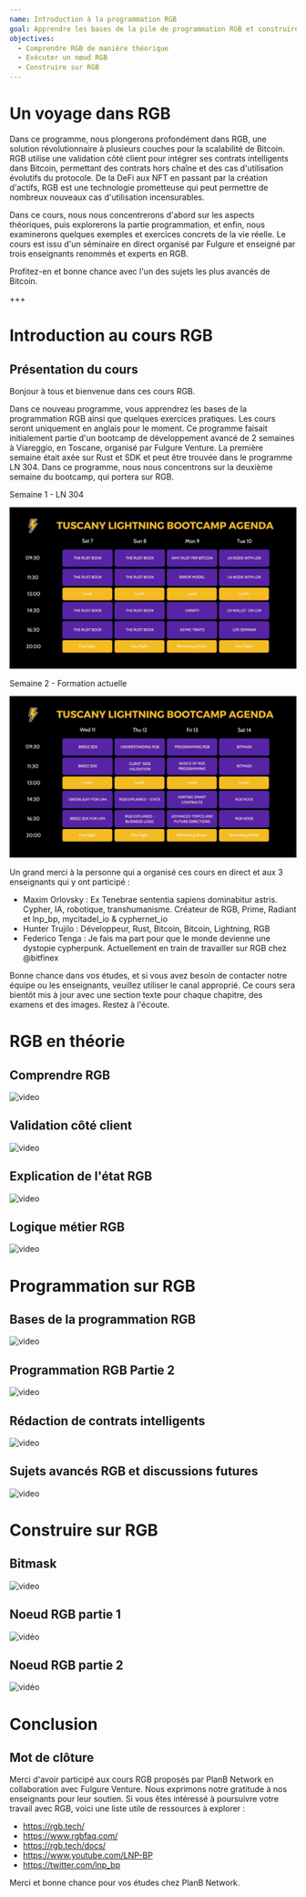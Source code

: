 ```yaml
---
name: Introduction à la programmation RGB
goal: Apprendre les bases de la pile de programmation RGB et construire vos premières applications RGB
objectives:
  - Comprendre RGB de manière théorique
  - Exécuter un nœud RGB
  - Construire sur RGB
---
```


# Un voyage dans RGB

Dans ce programme, nous plongerons profondément dans RGB, une solution révolutionnaire à plusieurs couches pour la scalabilité de Bitcoin. RGB utilise une validation côté client pour intégrer ses contrats intelligents dans Bitcoin, permettant des contrats hors chaîne et des cas d'utilisation évolutifs du protocole. De la DeFi aux NFT en passant par la création d'actifs, RGB est une technologie prometteuse qui peut permettre de nombreux nouveaux cas d'utilisation incensurables.

Dans ce cours, nous nous concentrerons d'abord sur les aspects théoriques, puis explorerons la partie programmation, et enfin, nous examinerons quelques exemples et exercices concrets de la vie réelle. Le cours est issu d'un séminaire en direct organisé par Fulgure et enseigné par trois enseignants renommés et experts en RGB.

Profitez-en et bonne chance avec l'un des sujets les plus avancés de Bitcoin.

+++

# Introduction au cours RGB

## Présentation du cours

Bonjour à tous et bienvenue dans ces cours RGB.

Dans ce nouveau programme, vous apprendrez les bases de la programmation RGB ainsi que quelques exercices pratiques. Les cours seront uniquement en anglais pour le moment. Ce programme faisait initialement partie d'un bootcamp de développement avancé de 2 semaines à Viareggio, en Toscane, organisé par Fulgure Venture. La première semaine était axée sur Rust et SDK et peut être trouvée dans le programme LN 304. Dans ce programme, nous nous concentrons sur la deuxième semaine du bootcamp, qui portera sur RGB.

Semaine 1 - LN 304

![image](assets/image/1.jpg)

Semaine 2 - Formation actuelle

![image](assets/image/2.jpg)

Un grand merci à la personne qui a organisé ces cours en direct et aux 3 enseignants qui y ont participé :

- Maxim Orlovsky : Ex Tenebrae sententia sapiens dominabitur astris. Cypher, IA, robotique, transhumanisme. Créateur de RGB, Prime, Radiant et lnp_bp, mycitadel_io & cyphernet_io
- Hunter Trujilo : Développeur, Rust, Bitcoin, Bitcoin, Lightning, RGB
- Federico Tenga : Je fais ma part pour que le monde devienne une dystopie cypherpunk. Actuellement en train de travailler sur RGB chez @bitfinex

Bonne chance dans vos études, et si vous avez besoin de contacter notre équipe ou les enseignants, veuillez utiliser le canal approprié. Ce cours sera bientôt mis à jour avec une section texte pour chaque chapitre, des examens et des images. Restez à l'écoute.

# RGB en théorie

## Comprendre RGB

![video](https://youtu.be/AF2XbifPGXM)

## Validation côté client

![video](https://youtu.be/FS6PDprWl5Q)

## Explication de l'état RGB

![video](https://youtu.be/tmAVdyXGmj4)

## Logique métier RGB

![video](https://youtu.be/lUTjeuM0oTA)

# Programmation sur RGB

## Bases de la programmation RGB

![video](https://youtu.be/Uo1UoxiImsI)

## Programmation RGB Partie 2

![video](https://youtu.be/sVoKIi-1XbY)

## Rédaction de contrats intelligents

![video](https://youtu.be/GRwS-NvWF3I)

## Sujets avancés RGB et discussions futures

![video](https://youtu.be/mqCupTlDbA0)

# Construire sur RGB

## Bitmask

![video](https://youtu.be/nbUtV8GOR_U)
## Noeud RGB partie 1 
![vidéo](https://youtu.be/5iAhsgCSL3U)

## Noeud RGB partie 2

![vidéo](https://youtu.be/piQQH4Q2nr0)


# Conclusion 

## Mot de clôture

Merci d'avoir participé aux cours RGB proposés par PlanB Network en collaboration avec Fulgure Venture. Nous exprimons notre gratitude à nos enseignants pour leur soutien. Si vous êtes intéressé à poursuivre votre travail avec RGB, voici une liste utile de ressources à explorer :

- https://rgb.tech/
- https://www.rgbfaq.com/
- https://rgb.tech/docs/
- https://www.youtube.com/LNP-BP
- https://twitter.com/lnp_bp

Merci et bonne chance pour vos études chez PlanB Network.
